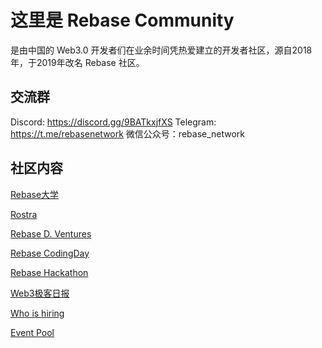 # 这里是 Rebase Community

是由中国的 Web3.0 开发者们在业余时间凭热爱建立的开发者社区，源自2018年，于2019年改名 Rebase 社区。


## 交流群
Discord: https://discord.gg/9BATkxjfXS 
Telegram: https://t.me/rebasenetwork 
微信公众号：rebase_network


## 社区内容

[Rebase大学](https://github.com/rebase-network/work-groups/blob/main/README.md#rebase大学)

[Rostra](https://github.com/rebase-network/work-groups/blob/main/README.md#rostra)

[Rebase D. Ventures](https://github.com/rebase-network/work-groups/blob/main/README.md#rebase-d-ventures)

[Rebase CodingDay](https://github.com/rebase-network/work-groups/blob/main/README.md#rebase-codingday)

[Rebase Hackathon](https://github.com/rebase-network/work-groups/blob/main/README.md#rebase-hackathon)

[Web3极客日报](https://github.com/rebase-network/work-groups/blob/main/README.md#web3极客日报)

[Who is hiring](https://github.com/rebase-network/work-groups/blob/main/README.md#who-is-hiring)

[Event Pool](https://github.com/rebase-network/work-groups/blob/main/README.md#event-pool)
